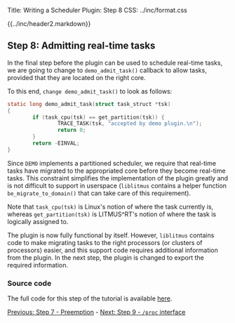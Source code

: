 Title:  Writing a Scheduler Plugin: Step 8
CSS:    ../inc/format.css

{{../inc/header2.markdown}}

Step 8: Admitting real-time tasks
---------------------------------

In the final step before the plugin can be used to schedule real-time tasks, we are going to change to `demo_admit_task()` callback to allow tasks, provided that they are located on the right core.

To this end, `change demo_admit_task()` to look as follows:

```C
static long demo_admit_task(struct task_struct *tsk)
{
        if (task_cpu(tsk) == get_partition(tsk)) {
                TRACE_TASK(tsk, "accepted by demo plugin.\n");
                return 0;
        }
        return -EINVAL;
}
```

Since `DEMO` implements a partitioned scheduler, we require that real-time tasks have migrated to the appropriated core before they become real-time tasks. This constraint simplifies the implementation of the plugin greatly and is not difficult to support in userspace (`liblitmus` contains a helper function `be_migrate_to_domain()` that can take care of this requirement).

Note that `task_cpu(tsk)` is Linux's notion of where the task currently is, whereas `get_partition(tsk)` is LITMUS^RT's notion of where the task is logically assigned to.

The plugin is now fully functional by itself. However, `liblitmus` contains code to make migrating tasks to the right processors (or clusters of processors) easier, and this support code requires additional information from the plugin. In the next step, the plugin is changed to export the required information.

### Source code

The full code for this step of the tutorial is available [here](./sched_demo_step8.c).

<div class="nav">

[Previous: Step 7 - Preemption](plugin_step_7.html) -
[Next: Step 9 - `/proc` interface](plugin_step_9.html)

</div>
